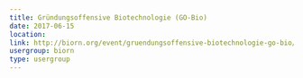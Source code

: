 ```yaml
---
title: Gründungsoffensive Biotechnologie (GO-Bio)
date: 2017-06-15
location: 
link: http://biorn.org/event/gruendungsoffensive-biotechnologie-go-bio/
usergroup: biorn
type: usergroup
---
```

